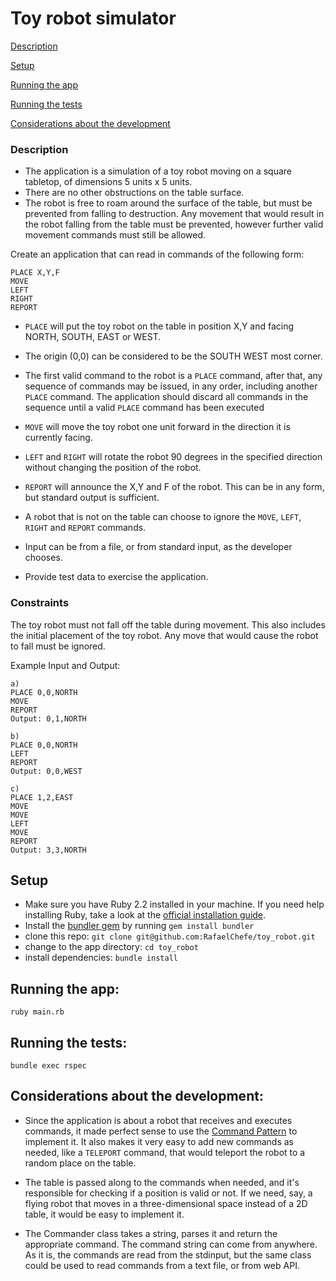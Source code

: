 # Toy robot simulator

[Description](./README.md#description)

[Setup](./README.md#setup)

[Running the app](./README.md#running-the-app)

[Running the tests](./README.md#running-the-tests)

[Considerations about the development](./README.md#considerations-about-the-development)

### Description

* The application is a simulation of a toy robot moving on a square tabletop, of dimensions 5 units x 5 units.
* There are no other obstructions on the table surface.
* The robot is free to roam around the surface of the table, but must be prevented from falling to destruction. Any movement that would result in the robot falling from the table must be prevented, however further valid movement commands must still be allowed.

Create an application that can read in commands of the following form:
```
PLACE X,Y,F
MOVE
LEFT
RIGHT
REPORT
```

* `PLACE` will put the toy robot on the table in position X,Y and facing NORTH, SOUTH, EAST or WEST.

* The origin (0,0) can be considered to be the SOUTH WEST most corner.

* The first valid command to the robot is a `PLACE` command, after that, any sequence of commands may be issued, in any order, including another `PLACE` command. The application should discard all commands in the sequence until a valid `PLACE` command has been executed

* `MOVE` will move the toy robot one unit forward in the direction it is currently facing.

* `LEFT` and `RIGHT` will rotate the robot 90 degrees in the specified direction without changing the position of the robot.

* `REPORT` will announce the X,Y and F of the robot. This can be in any form, but standard output is sufficient.

* A robot that is not on the table can choose to ignore the `MOVE`, `LEFT`, `RIGHT` and `REPORT` commands.

* Input can be from a file, or from standard input, as the developer chooses.

* Provide test data to exercise the application.

### Constraints

The toy robot must not fall off the table during movement. This also includes the initial placement of the toy robot. Any move that would cause the robot to fall must be ignored.

Example Input and Output:
```
a)
PLACE 0,0,NORTH
MOVE
REPORT
Output: 0,1,NORTH

b)
PLACE 0,0,NORTH
LEFT
REPORT
Output: 0,0,WEST

c)
PLACE 1,2,EAST
MOVE
MOVE
LEFT
MOVE
REPORT
Output: 3,3,NORTH
```
## Setup

* Make sure you have Ruby 2.2 installed in your machine. If you need help installing Ruby, take a look at the [official installation guide](https://www.ruby-lang.org/en/documentation/installation/).
* Install the [bundler gem](http://bundler.io/) by running `gem install bundler`
* clone this repo: `git clone git@github.com:RafaelChefe/toy_robot.git`
* change to the app directory: `cd toy_robot`
* install dependencies: `bundle install`

## Running the app:
```ruby main.rb```

## Running the tests:
```bundle exec rspec```

## Considerations about the development:

* Since the application is about a robot that receives and executes commands, it made perfect sense to use the [Command Pattern](https://en.wikipedia.org/wiki/Command_pattern) to implement it. It also makes it very easy to add new commands as needed, like a `TELEPORT` command, that would teleport the robot to a random place on the table.

* The table is passed along to the commands when needed, and it's responsible for checking if a position is valid or not. If we need, say, a flying robot that moves in a three-dimensional space instead of a 2D table, it would be easy to implement it.

* The Commander class takes a string, parses it and return the appropriate command. The command string can come from anywhere. As it is, the commands are read from the stdinput, but the same class could be used to read commands from a text file, or from web API.
